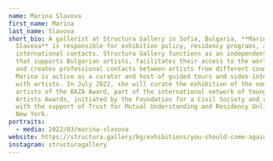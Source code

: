 ```yaml
---
name: Marina Slavova
first_name: Marina
last_name: Slavova
short_bio: A gallerist at Structura Gallery in Sofia, Bulgaria, **Marina
  Slavova** is responsible for exhibition policy, residency programs, and
  international contacts. Structura Gallery functions as an independent space
  that supports Bulgarian artists, facilitates their access to the world stage,
  and creates professional contacts between artists from different countries.
  Marina is active as a curator and host of guided tours and video interviews
  with artists. In July 2022, she will curate the exhibition of the nominated
  artists of the BAZA Award, part of the international network of Young Visual
  Artists Awards, initiated by the Foundation for a Civil Society and realized
  with the support of Trust for Mutual Understanding and Residency Unlimited,
  New York.
portraits:
  - media: 2022/03/marina-slavova
website: https://structura.gallery/bg/exhibitions/you-should-come-again/
instagram: structuragallery
---
```

